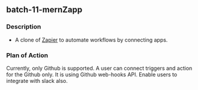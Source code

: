 
## batch-11-mernZapp
	
### Description
- A clone of [Zapier](https://zapier.com/home) to automate workflows by connecting apps. 

### Plan of Action
Currently, only Github is supported. A user can connect triggers and action for the Github only. It is using Github web-hooks API.
Enable users to integrate with slack also.
